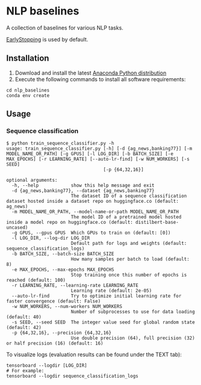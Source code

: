 # NLP baselines
A collection of baselines for various NLP tasks.

[EarlyStopping](https://pytorch-lightning.readthedocs.io/en/stable/api/pytorch_lightning.callbacks.EarlyStopping.html?highlight=EarlyStopping) is used by default.

## Installation
1. Download and install the latest [Anaconda Python distribution](https://www.anaconda.com/distribution/#download-section)
2. Execute the following commands to install all software requirements:
```
cd nlp_baselines
conda env create
```

## Usage
### Sequence classification
```
$ python train_sequence_classifier.py -h
usage: train_sequence_classifier.py [-h] [-d {ag_news,banking77}] [-m MODEL_NAME_OR_PATH] [-g GPUS] [-l LOG_DIR] [-b BATCH_SIZE] [-e MAX_EPOCHS] [-r LEARNING_RATE] [--auto-lr-find] [-w NUM_WORKERS] [-s SEED]
                                    [-p {64,32,16}]

optional arguments:
  -h, --help            show this help message and exit
  -d {ag_news,banking77}, --dataset {ag_news,banking77}
                        The dataset ID of a sequence classification dataset hosted inside a dataset repo on huggingface.co (default: ag_news)
  -m MODEL_NAME_OR_PATH, --model-name-or-path MODEL_NAME_OR_PATH
                        The model ID of a pretrained model hosted inside a model repo on huggingface.co (default: distilbert-base-uncased)
  -g GPUS, --gpus GPUS  Which GPUs to train on (default: [0])
  -l LOG_DIR, --log-dir LOG_DIR
                        Default path for logs and weights (default: sequence_classification_logs)
  -b BATCH_SIZE, --batch-size BATCH_SIZE
                        How many samples per batch to load (default: 8)
  -e MAX_EPOCHS, --max-epochs MAX_EPOCHS
                        Stop training once this number of epochs is reached (default: 100)
  -r LEARNING_RATE, --learning-rate LEARNING_RATE
                        Learning rate (default: 2e-05)
  --auto-lr-find        Try to optimize initial learning rate for faster convergence (default: False)
  -w NUM_WORKERS, --num-workers NUM_WORKERS
                        Number of subprocesses to use for data loading (default: 40)
  -s SEED, --seed SEED  The integer value seed for global random state (default: 42)
  -p {64,32,16}, --precision {64,32,16}
                        Use double precision (64), full precision (32) or half precision (16) (default: 16)
```
To visualize logs (evaluation results can be found under the TEXT tab):
```
tensorboard --logdir [LOG_DIR]
# For example:
tensorboard --logdir sequence_classification_logs
```